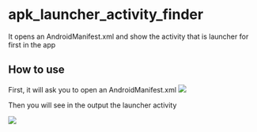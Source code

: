 # apk_launcher_activity_finder
It opens an AndroidManifest.xml and show the activity that is launcher for first in the app

<h2>How to use</h2>
First, it will ask you to open an AndroidManifest.xml

<img src="https://i.imgur.com/i5lmuvr.png">

Then you will see in the output the launcher activity

<img src="https://i.imgur.com/jeZJqSF.png">
